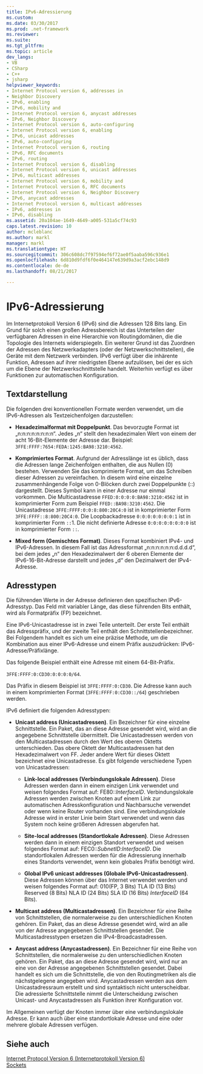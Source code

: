 ```yaml
---
title: IPv6-Adressierung
ms.custom: 
ms.date: 03/30/2017
ms.prod: .net-framework
ms.reviewer: 
ms.suite: 
ms.tgt_pltfrm: 
ms.topic: article
dev_langs:
- VB
- CSharp
- C++
- jsharp
helpviewer_keywords:
- Internet Protocol version 6, addresses in
- Neighbor Discovery
- IPv6, enabling
- IPv6, mobility and
- Internet Protocol version 6, anycast addresses
- IPv6, Neighbor Discovery
- Internet Protocol version 6, auto-configuring
- Internet Protocol version 6, enabling
- IPv6, unicast addresses
- IPv6, auto-configuring
- Internet Protocol version 6, routing
- IPv6, RFC documents
- IPv6, routing
- Internet Protocol version 6, disabling
- Internet Protocol version 6, unicast addresses
- IPv6, multicast addresses
- Internet Protocol version 6, mobility and
- Internet Protocol version 6, RFC documents
- Internet Protocol version 6, Neighbor Discovery
- IPv6, anycast addresses
- Internet Protocol version 6, multicast addresses
- IPv6, addresses in
- IPv6, disabling
ms.assetid: 20a104ae-1649-4649-a005-531a5cf74c93
caps.latest.revision: 10
author: mcleblanc
ms.author: markl
manager: markl
ms.translationtype: HT
ms.sourcegitcommit: 306c608dc7f97594ef6f72ae0f5aaba596c936e1
ms.openlocfilehash: 6d810d9fdf6f0e464147e639d9a3acf2ebc148d9
ms.contentlocale: de-de
ms.lasthandoff: 08/21/2017

---
```

# <a name="ipv6-addressing"></a>IPv6-Adressierung
Im Internetprotokoll Version 6 (IPv6) sind die Adressen 128 Bits lang. Ein Grund für solch einen großen Adressbereich ist das Unterteilen der verfügbaren Adressen in eine Hierarchie von Routingdomänen, die die Topologie des Internets widerspiegeln. Ein weiterer Grund ist das Zuordnen der Adressen des Netzwerkadapters (oder der Netzwerkschnittstellen), die Geräte mit dem Netzwerk verbinden. IPv6 verfügt über die inhärente Funktion, Adressen auf ihrer niedrigsten Ebene aufzulösen, bei der es sich um die Ebene der Netzwerkschnittstelle handelt. Weiterhin verfügt es über Funktionen zur automatischen Konfiguration.  
  
## <a name="text-representation"></a>Textdarstellung  
 Die folgenden drei konventionellen Formate werden verwendet, um die IPv6-Adressen als Textzeichenfolgen darzustellen:  
  
-   **Hexadezimalformat mit Doppelpunkt**. Das bevorzugte Format ist „n:n:n:n:n:n:n:n“. Jedes „n“ stellt den hexadezimalen Wert von einem der acht 16-Bit-Elemente der Adresse dar. Beispiel: `3FFE:FFFF:7654:FEDA:1245:BA98:3210:4562`.  
  
-   **Komprimiertes Format**. Aufgrund der Adresslänge ist es üblich, dass die Adressen lange Zeichenfolgen enthalten, die aus Nullen (0) bestehen. Verwenden Sie das komprimierte Format, um das Schreiben dieser Adressen zu vereinfachen. In diesem wird eine einzelne zusammenhängende Folge von 0-Blöcken durch zwei Doppelpunkte (::) dargestellt. Dieses Symbol kann in einer Adresse nur einmal vorkommen. Die Multicastadresse `FFED:0:0:0:0:BA98:3210:4562` ist in komprimierter Form zum Beispiel `FFED::BA98:3210:4562`. Die Unicastadresse `3FFE:FFFF:0:0:8:800:20C4:0` ist in komprimierter Form `3FFE:FFFF::8:800:20C4:0`. Die Loopbackadresse `0:0:0:0:0:0:0:1` ist in komprimierter Form `::`1. Die nicht definierte Adresse `0:0:0:0:0:0:0:0` ist in komprimierter Form `::`.  
  
-   **Mixed form (Gemischtes Format)**. Dieses Format kombiniert IPv4- und IPv6-Adressen. In diesem Fall ist das Adressformat „n:n:n:n:n:n:d.d.d.d“, bei dem jedes „n“ den Hexadezimalwert der 6 oberen Elemente der IPv6-16-Bit-Adresse darstellt und jedes „d“ den Dezimalwert der IPv4-Adresse.  
  
## <a name="address-types"></a>Adresstypen  
 Die führenden Werte in der Adresse definieren den spezifischen IPv6-Adresstyp. Das Feld mit variabler Länge, das diese führenden Bits enthält, wird als Formatpräfix (FP) bezeichnet.  
  
 Eine IPv6-Unicastadresse ist in zwei Teile unterteilt. Der erste Teil enthält das Adresspräfix, und der zweite Teil enthält den Schnittstellenbezeichner. Bei Folgendem handelt es sich um eine präzise Methode, um die Kombination aus einer IPv6-Adresse und einem Präfix auszudrücken: IPv6-Adresse/Präfixlänge.  
  
 Das folgende Beispiel enthält eine Adresse mit einem 64-Bit-Präfix.  
  
 `3FFE:FFFF:0:CD30:0:0:0:0/64`.  
  
 Das Präfix in diesem Beispiel ist `3FFE:FFFF:0:CD30`. Die Adresse kann auch in einem komprimierten Format (`3FFE:FFFF:0:CD30::/64`) geschrieben werden.  
  
 IPv6 definiert die folgenden Adresstypen:  
  
-   **Unicast address (Unicastadressen)**. Ein Bezeichner für eine einzelne Schnittstelle. Ein Paket, das an diese Adresse gesendet wird, wird an die angegebene Schnittstelle übermittelt. Die Unicastadressen werden von den Multicastadressen durch den Wert des oberen Oktetts unterschieden. Das obere Oktett der Multicastadressen hat den Hexadezimalwert von FF. Jeder andere Wert für dieses Oktett bezeichnet eine Unicastadresse. Es gibt folgende verschiedene Typen von Unicastadressen:  
  
    -   **Link-local addresses (Verbindungslokale Adressen)**. Diese Adressen werden dann in einem einzigen Link verwendet und weisen folgendes Format auf: FE80::*InterfaceID*. Verbindungslokale Adressen werden zwischen Knoten auf einem Link zur automatischen Adresskonfiguration und Nachbarsuche verwendet oder wenn keine Router vorhanden sind. Eine verbindungslokale Adresse wird in erster Linie beim Start verwendet und wenn das System noch keine größeren Adressen abgerufen hat.  
  
    -   **Site-local addresses (Standortlokale Adressen)**. Diese Adressen werden dann in einem einzigen Standort verwendet und weisen folgendes Format auf: FEC0::*SubnetID*:*InterfaceID*. Die standortlokalen Adressen werden für die Adressierung innerhalb eines Standorts verwendet, wenn kein globales Präfix benötigt wird.  
  
    -   **Global IPv6 unicast addresses (Globale IPv6-Unicastadressen)**. Diese Adressen können über das Internet verwendet werden und weisen folgendes Format auf: 010(FP, 3 Bits) TLA ID (13 Bits) Reserved (8 Bits) NLA ID (24 Bits) SLA ID (16 Bits) *InterfaceID* (64 Bits).  
  
-   **Multicast address (Multicastadressen)**. Ein Bezeichner für eine Reihe von Schnittstellen, die normalerweise zu den unterschiedlichen Knoten gehören. Ein Paket, das an diese Adresse gesendet wird, wird an alle von der Adresse angegebenen Schnittstellen gesendet. Die Multicastadresstypen ersetzen die IPv4-Broadcastadressen.  
  
-   **Anycast address (Anycastadressen)**. Ein Bezeichner für eine Reihe von Schnittstellen, die normalerweise zu den unterschiedlichen Knoten gehören. Ein Paket, das an diese Adresse gesendet wird, wird nur an eine von der Adresse angegebenen Schnittstellen gesendet. Dabei handelt es sich um die Schnittstelle, die von den Routingmetriken als die nächstgelegene angegeben wird. Anycastadressen werden aus dem Unicastadressraum erstellt und sind syntaktisch nicht unterscheidbar. Die adressierte Schnittstelle nimmt die Unterscheidung zwischen Unicast- und Anycastadressen als Funktion ihrer Konfiguration vor.  
  
 Im Allgemeinen verfügt der Knoten immer über eine verbindungslokale Adresse. Er kann auch über eine standortlokale Adresse und eine oder mehrere globale Adressen verfügen.  
  
## <a name="see-also"></a>Siehe auch  
 [Internet Protocol Version 6 (Internetprotokoll Version 6)](../../../docs/framework/network-programming/internet-protocol-version-6.md)   
 [Sockets](../../../docs/framework/network-programming/sockets.md)

